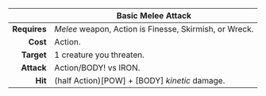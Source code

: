 
|  | **Basic Melee Attack** |
|-:|--------------------|
| **Requires** | *Melee* weapon, Action is Finesse, Skirmish, or Wreck. |
| **Cost** | Action. |
| **Target** | 1 creature you threaten. |
| **Attack** | Action/BODY! vs IRON. |
| **Hit** | (half Action)[POW] + [BODY] *kinetic* damage. |
